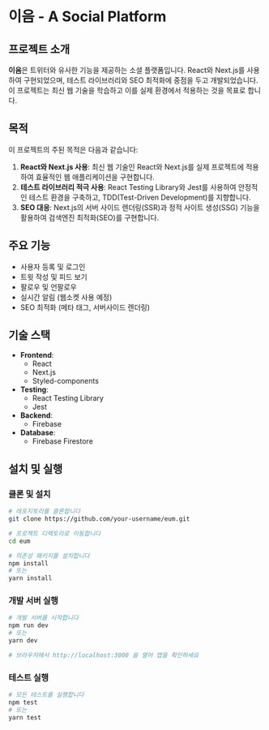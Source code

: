 # 이음 - A Social Platform

<!-- ![Eum Logo](path-to-your-logo) -->

## 프로젝트 소개

**이음**은 트위터와 유사한 기능을 제공하는 소셜 플랫폼입니다. React와 Next.js를 사용하여 구현되었으며, 테스트 라이브러리와 SEO 최적화에 중점을 두고 개발되었습니다. 이 프로젝트는 최신 웹 기술을 학습하고 이를 실제 환경에서 적용하는 것을 목표로 합니다.

## 목적

이 프로젝트의 주된 목적은 다음과 같습니다:

1. **React와 Next.js 사용**: 최신 웹 기술인 React와 Next.js를 실제 프로젝트에 적용하여 효율적인 웹 애플리케이션을 구현합니다.
2. **테스트 라이브러리 적극 사용**: React Testing Library와 Jest를 사용하여 안정적인 테스트 환경을 구축하고, TDD(Test-Driven Development)를 지향합니다.
3. **SEO 대응**: Next.js의 서버 사이드 렌더링(SSR)과 정적 사이트 생성(SSG) 기능을 활용하여 검색엔진 최적화(SEO)를 구현합니다.

## 주요 기능

- 사용자 등록 및 로그인
- 트윗 작성 및 피드 보기
- 팔로우 및 언팔로우
- 실시간 알림 (웹소켓 사용 예정)
- SEO 최적화 (메타 태그, 서버사이드 렌더링)

## 기술 스택

- **Frontend**:
  - React
  - Next.js
  - Styled-components
- **Testing**:
  - React Testing Library
  - Jest
- **Backend**:
  - Firebase
- **Database**:
  - Firebase Firestore

## 설치 및 실행

### 클론 및 설치

```bash
# 레포지토리를 클론합니다
git clone https://github.com/your-username/eum.git

# 프로젝트 디렉토리로 이동합니다
cd eum

# 의존성 패키지를 설치합니다
npm install
# 또는
yarn install
```

### 개발 서버 실행

```bash
# 개발 서버를 시작합니다
npm run dev
# 또는
yarn dev

# 브라우저에서 http://localhost:3000 을 열어 앱을 확인하세요
```

### 테스트 실행

```bash
# 모든 테스트를 실행합니다
npm test
# 또는
yarn test
```
